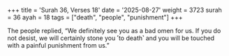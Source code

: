 +++
title = 'Surah 36, Verses 18'
date = '2025-08-27'
weight = 3723
surah = 36
ayah = 18
tags = ["death", "people", "punishment"]
+++

The people replied, “We definitely see you as a bad omen for us. If you do not desist, we will certainly stone you ˹to death˺ and you will be touched with a painful punishment from us.”